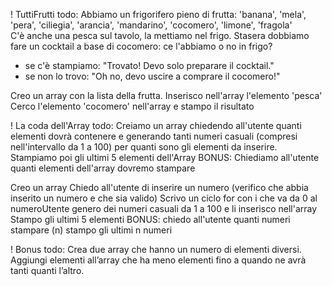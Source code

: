 ! TuttiFrutti
todo: Abbiamo un frigorifero pieno di frutta: 'banana', 'mela', 'pera', 'ciliegia', 'arancia', 'mandarino', 'cocomero', 'limone', 'fragola'  
C'è anche una pesca sul tavolo, la mettiamo nel frigo.
Stasera dobbiamo fare un cocktail a base di cocomero: ce l'abbiamo o no in frigo?
   - se c'è stampiamo: "Trovato! Devo solo preparare il cocktail."
   - se non lo trovo: "Oh no, devo uscire a comprare il cocomero!"


Creo un array con la lista della frutta.
Inserisco nell'array l'elemento 'pesca'
Cerco l'elemento 'cocomero' nell'array e stampo il risultato





! La coda dell'Array
todo: Creiamo  un array chiedendo all'utente quanti elementi dovrà contenere e
generando tanti numeri casuali (compresi nell'intervallo da 1 a 100) per quanti sono gli elementi da inserire.
Stampiamo poi gli ultimi 5 elementi dell'Array
BONUS:
Chiediamo all'utente quanti elementi dell'array dovremo stampare


Creo un array
Chiedo all'utente di inserire un numero (verifico che abbia inserito un numero e che sia valido)
Scrivo un ciclo for con i che va da 0 al numeroUtente
    genero dei numeri casuali da 1 a 100 e li inserisco nell'array
Stampo gli ultimi 5 elementi
BONUS:
chiedo all'utente quanti numeri stampare (n)
stampo gli ultimi n numeri



! Bonus
todo: Crea due array che hanno un numero di elementi diversi.
Aggiungi elementi all’array che ha meno elementi fino a quando ne avrà tanti quanti l’altro.